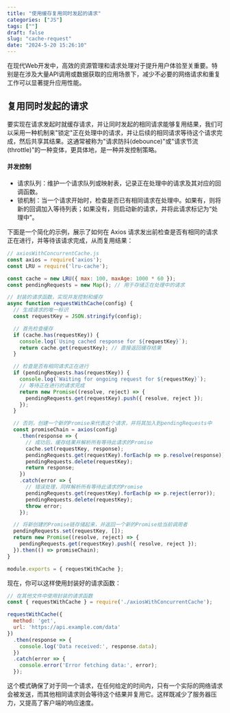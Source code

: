 ```yaml
---
title: "使用缓存复用同时发起的请求"
categories: ["JS"]
tags: [""]
draft: false
slug: "cache-request"
date: "2024-5-20 15:26:10"
---
```


在现代Web开发中，高效的资源管理和请求处理对于提升用户体验至关重要。特别是在涉及大量API调用或数据获取的应用场景下，减少不必要的网络请求和重复工作可以显著提升应用性能。

## 复用同时发起的请求

要实现在请求发起时就缓存请求，并让同时发起的相同请求能够复用结果，我们可以采用一种机制来"锁定"正在处理中的请求，并让后续的相同请求等待这个请求完成，然后共享其结果。这通常被称为"请求防抖(debounce)"或"请求节流(throttle)"的一种变体，更具体地，是一种并发控制策略。

#### 并发控制
- 请求队列：维护一个请求队列或映射表，记录正在处理中的请求及其对应的回调函数。
- 锁机制：当一个请求开始时，检查是否已有相同请求在处理中。如果有，则将新的回调加入等待列表；如果没有，则启动新的请求，并将此请求标记为“处理中”。

下面是一个简化的示例，展示了如何在 Axios 请求发出前检查是否有相同的请求正在进行，并等待该请求完成，从而复用结果：

```javascript
// axiosWithConcurrentCache.js
const axios = require('axios');
const LRU = require('lru-cache');

const cache = new LRU({ max: 100, maxAge: 1000 * 60 });
const pendingRequests = new Map(); // 用于存储正在处理中的请求

// 封装的请求函数，实现并发控制和缓存
async function requestWithCache(config) {
  // 生成请求的唯一标识
  const requestKey = JSON.stringify(config);

  // 首先检查缓存
  if (cache.has(requestKey)) {
    console.log(`Using cached response for ${requestKey}`);
    return cache.get(requestKey); // 直接返回缓存结果
  }

  // 检查是否有相同请求正在进行
  if (pendingRequests.has(requestKey)) {
    console.log(`Waiting for ongoing request for ${requestKey}`);
    // 等待正在进行的请求完成
    return new Promise((resolve, reject) => {
      pendingRequests.get(requestKey).push({ resolve, reject });
    });
  }

  // 否则，创建一个新的Promise来代表这个请求，并将其加入到pendingRequests中
  const promiseChain = axios(config)
    .then(response => {
      // 成功后，缓存结果并解析所有等待此请求的Promise
      cache.set(requestKey, response);
      pendingRequests.get(requestKey).forEach(p => p.resolve(response));
      pendingRequests.delete(requestKey);
      return response;
    })
    .catch(error => {
      // 错误处理，同样解析所有等待此请求的Promise
      pendingRequests.get(requestKey).forEach(p => p.reject(error));
      pendingRequests.delete(requestKey);
      throw error;
    });

  // 将新创建的Promise链存储起来，并返回一个新的Promise给当前调用者
  pendingRequests.set(requestKey, []);
  return new Promise((resolve, reject) => {
    pendingRequests.get(requestKey).push({ resolve, reject });
  }).then(() => promiseChain);
}

module.exports = { requestWithCache };
```

现在，你可以这样使用封装好的请求函数：

```javascript
// 在其他文件中使用封装的请求函数
const { requestWithCache } = require('./axiosWithConcurrentCache');

requestWithCache({
  method: 'get',
  url: 'https://api.example.com/data'
})
  .then(response => {
    console.log('Data received:', response.data);
  })
  .catch(error => {
    console.error('Error fetching data:', error);
  });
```

这个模式确保了对于同一个请求，在任何给定的时间内，只有一个实际的网络请求会被发送，而其他相同请求则会等待这个结果并复用它。这样既减少了服务器压力，又提高了客户端的响应速度。

